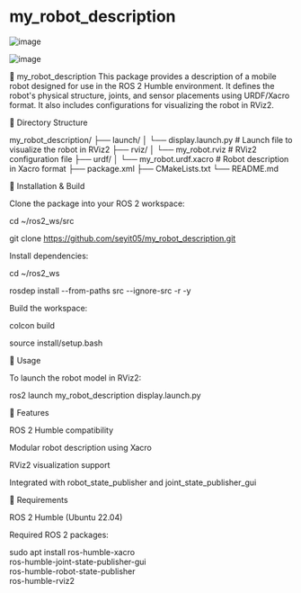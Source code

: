 # my_robot_description
 
![image](https://github.com/user-attachments/assets/02e6894b-1940-4a2c-b978-3cbc0218de89)

![image](https://github.com/user-attachments/assets/aaef56a3-8038-40c2-b88c-838872b6883f)

🦾 my_robot_description
This package provides a description of a mobile robot designed for use in the ROS 2 Humble environment. It defines the robot's physical structure, joints, and sensor placements using URDF/Xacro format. It also includes configurations for visualizing the robot in RViz2.

📁 Directory Structure

my_robot_description/
├── launch/
│   └── display.launch.py         # Launch file to visualize the robot in RViz2
├── rviz/
│   └── my_robot.rviz             # RViz2 configuration file
├── urdf/
│   └── my_robot.urdf.xacro       # Robot description in Xacro format
├── package.xml
├── CMakeLists.txt
└── README.md

🚀 Installation & Build

Clone the package into your ROS 2 workspace:


cd ~/ros2_ws/src

git clone https://github.com/seyit05/my_robot_description.git

Install dependencies:

cd ~/ros2_ws

rosdep install --from-paths src --ignore-src -r -y

Build the workspace:


colcon build

source install/setup.bash

🧪 Usage

To launch the robot model in RViz2:


ros2 launch my_robot_description display.launch.py

🔧 Features

ROS 2 Humble compatibility

Modular robot description using Xacro

RViz2 visualization support

Integrated with robot_state_publisher and joint_state_publisher_gui

🧱 Requirements

ROS 2 Humble (Ubuntu 22.04)

Required ROS 2 packages:

sudo apt install ros-humble-xacro \
                 ros-humble-joint-state-publisher-gui \
                 ros-humble-robot-state-publisher \
                 ros-humble-rviz2
